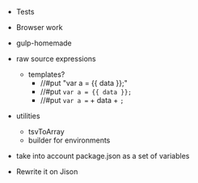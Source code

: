 * Tests
* Browser work
* gulp-homemade
* raw source expressions
	* templates?
		* //#put "var a = {{ data }};"
		* //#put `var a = {{ data }};`
		* //#put `var a =` + data + `;`
* utilities
	* tsvToArray
	* builder for environments

* take into account package.json as a set of variables

* Rewrite it on Jison
